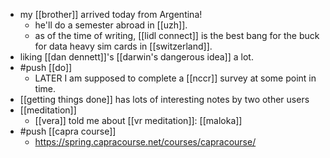 - my [[brother]] arrived today from Argentina!
	- he'll do a semester abroad in [[uzh]].
	- as of the time of writing, [[lidl connect]] is the best bang for the buck for data heavy sim cards in [[switzerland]].
- liking [[dan dennett]]'s [[darwin's dangerous idea]] a lot.
- #push [[do]]
	- LATER I am supposed to complete a [[nccr]] survey at some point in time.
- [[getting things done]] has lots of interesting notes by two other users
- [[meditation]]
	- [[vera]] told me about [[vr meditation]]: [[maloka]]
- #push [[capra course]]
	- https://spring.capracourse.net/courses/capracourse/